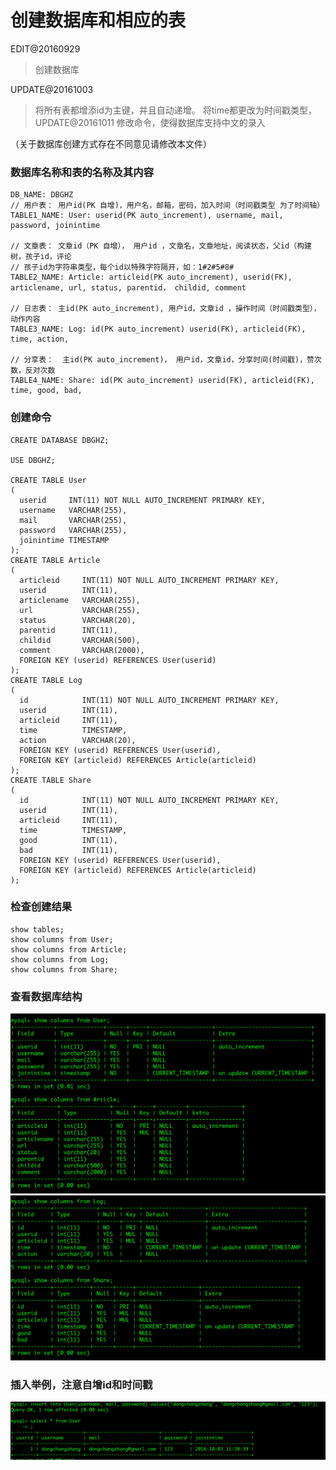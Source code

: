 # 创建数据库和相应的表
EDIT@20160929
> 创建数据库

UPDATE@20161003
> 将所有表都增添id为主键，并且自动递增。
> 将time都更改为时间戳类型，
UPDATE@20161011
> 修改命令，使得数据库支持中文的录入

（关于数据库创建方式存在不同意见请修改本文件）

### 数据库名称和表的名称及其内容
```
DB_NAME: DBGHZ
// 用户表： 用户id(PK 自增)，用户名，邮箱，密码，加入时间（时间戳类型 为了时间轴）
TABLE1_NAME: User: userid(PK auto_increment), username, mail, password, joinintime

// 文章表： 文章id（PK 自增）， 用户id ，文章名，文章地址，阅读状态，父id（构建树，孩子id，评论
// 孩子id为字符串类型，每个id以特殊字符隔开，如：1#2#5#8#
TABLE2_NAME: Article: articleid(PK auto_increment), userid(FK), articlename, url, status, parentid， childid, comment

// 日志表： 主id(PK auto_increment), 用户id，文章id ，操作时间（时间戳类型）， 动作内容
TABLE3_NAME: Log: id(PK auto_increment) userid(FK), articleid(FK), time, action,

// 分享表：  主id(PK auto_increment)， 用户id，文章id，分享时间(时间戳)，赞次数，反对次数
TABLE4_NAME: Share: id(PK auto_increment) userid(FK), articleid(FK), time, good, bad,
```
### 创建命令
```
CREATE DATABASE DBGHZ;

USE DBGHZ;

CREATE TABLE User
(
  userid     INT(11) NOT NULL AUTO_INCREMENT PRIMARY KEY,
  username   VARCHAR(255),
  mail       VARCHAR(255),
  password   VARCHAR(255),
  joinintime TIMESTAMP
);
CREATE TABLE Article
(
  articleid     INT(11) NOT NULL AUTO_INCREMENT PRIMARY KEY,
  userid        INT(11),
  articlename   VARCHAR(255),
  url           VARCHAR(255),
  status        VARCHAR(20),
  parentid      INT(11),
  childid       VARCHAR(500),
  comment       VARCHAR(2000),
  FOREIGN KEY (userid) REFERENCES User(userid)
);
CREATE TABLE Log
(
  id            INT(11) NOT NULL AUTO_INCREMENT PRIMARY KEY,
  userid        INT(11),
  articleid     INT(11),
  time          TIMESTAMP,
  action        VARCHAR(20),
  FOREIGN KEY (userid) REFERENCES User(userid),
  FOREIGN KEY (articleid) REFERENCES Article(articleid)
);
CREATE TABLE Share
(
  id            INT(11) NOT NULL AUTO_INCREMENT PRIMARY KEY,
  userid        INT(11),
  articleid     INT(11),
  time          TIMESTAMP,
  good          INT(11),
  bad           INT(11),
  FOREIGN KEY (userid) REFERENCES User(userid),
  FOREIGN KEY (articleid) REFERENCES Article(articleid)
);
```

### 检查创建结果

```
show tables;
show columns from User;
show columns from Article;
show columns from Log;
show columns from Share;
```

### 查看数据库结构
![DATABASE](PictureResources/DATABASE1.png)
![DATABASE](PictureResources/DATABASE2.png)
### 插入举例，注意自增id和时间戳
![DATABASE](PictureResources/DBINSERT.png)
